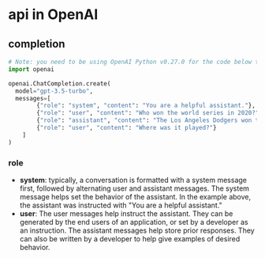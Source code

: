 # api in OpenAI

## completion

```python
# Note: you need to be using OpenAI Python v0.27.0 for the code below to work
import openai

openai.ChatCompletion.create(
  model="gpt-3.5-turbo",
  messages=[
        {"role": "system", "content": "You are a helpful assistant."},
        {"role": "user", "content": "Who won the world series in 2020?"},
        {"role": "assistant", "content": "The Los Angeles Dodgers won the World Series in 2020."},
        {"role": "user", "content": "Where was it played?"}
    ]
)
```

### role

* **system**: typically, a conversation is formatted with a system message first, followed by alternating user and assistant messages. The system message helps set the behavior of the assistant. In the example above, the assistant was instructed with "You are a helpful assistant."
* **user**: The user messages help instruct the assistant. They can be generated by the end users of an application, or set by a developer as an instruction. The assistant messages help store prior responses. They can also be written by a developer to help give examples of desired behavior.

